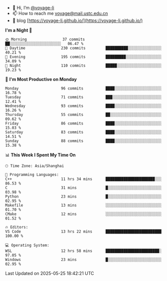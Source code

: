 - 👋 Hi, I’m [@voyage-li](https://github.com/voyage-li/)
- 📫 How to reach me [voyage@mail.ustc.edu.cn](mailto:voyage@mail.ustc.edu.cn)
- 🥤 blog [https://voyage-li.github.io/](https://voyage-li.github.io/)

<!--START_SECTION:waka-->
**I'm a Night 🦉** 

```text
🌞 Morning                37 commits          ██░░░░░░░░░░░░░░░░░░░░░░░   06.47 % 
🌆 Daytime                230 commits         ██████████░░░░░░░░░░░░░░░   40.21 % 
🌃 Evening                195 commits         █████████░░░░░░░░░░░░░░░░   34.09 % 
🌙 Night                  110 commits         █████░░░░░░░░░░░░░░░░░░░░   19.23 % 
```
📅 **I'm Most Productive on Monday** 

```text
Monday                   96 commits          ████░░░░░░░░░░░░░░░░░░░░░   16.78 % 
Tuesday                  71 commits          ███░░░░░░░░░░░░░░░░░░░░░░   12.41 % 
Wednesday                93 commits          ████░░░░░░░░░░░░░░░░░░░░░   16.26 % 
Thursday                 55 commits          ██░░░░░░░░░░░░░░░░░░░░░░░   09.62 % 
Friday                   86 commits          ████░░░░░░░░░░░░░░░░░░░░░   15.03 % 
Saturday                 83 commits          ████░░░░░░░░░░░░░░░░░░░░░   14.51 % 
Sunday                   88 commits          ████░░░░░░░░░░░░░░░░░░░░░   15.38 % 
```


📊 **This Week I Spent My Time On** 

```text
🕑︎ Time Zone: Asia/Shanghai

💬 Programming Languages: 
C++                      11 hrs 34 mins      ██████████████████████░░░   86.53 % 
C                        31 mins             █░░░░░░░░░░░░░░░░░░░░░░░░   03.98 % 
Python                   23 mins             █░░░░░░░░░░░░░░░░░░░░░░░░   02.95 % 
Makefile                 13 mins             ░░░░░░░░░░░░░░░░░░░░░░░░░   01.70 % 
CMake                    12 mins             ░░░░░░░░░░░░░░░░░░░░░░░░░   01.52 % 

🔥 Editors: 
VS Code                  13 hrs 22 mins      █████████████████████████   100.00 % 

💻 Operating System: 
WSL                      12 hrs 58 mins      ████████████████████████░   97.05 % 
Windows                  23 mins             █░░░░░░░░░░░░░░░░░░░░░░░░   02.95 % 
```


 Last Updated on 2025-05-25 18:42:21 UTC
<!--END_SECTION:waka-->
